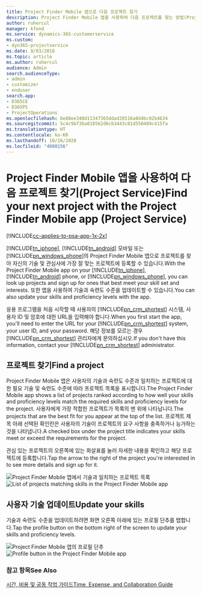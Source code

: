 ```yaml
---
title: Project Finder Mobile 앱으로 다음 프로젝트 찾기
description: Project Finder Mobile 앱을 사용하여 다음 프로젝트를 찾는 방법(Project Service)
author: ruhercul
manager: kfend
ms.service: dynamics-365-customerservice
ms.custom:
- dyn365-projectservice
ms.date: 8/03/2018
ms.topic: article
ms.author: ruhercul
audience: Admin
search.audienceType:
- admin
- customizer
- enduser
search.app:
- D365CE
- D365PS
- ProjectOperations
ms.openlocfilehash: be88ee348d11347365ddad28516a0d4bc02b4634
ms.sourcegitcommit: 5c4c9bf3ba018562d6cb3443c01d550489c415fa
ms.translationtype: HT
ms.contentlocale: ko-KR
ms.lasthandoff: 10/16/2020
ms.locfileid: "4080156"
---
```

# <a name="find-your-next-project-with-the-project-finder-mobile-app-project-service"></a><span data-ttu-id="f1472-103">Project Finder Mobile 앱을 사용하여 다음 프로젝트 찾기(Project Service)</span><span class="sxs-lookup"><span data-stu-id="f1472-103">Find your next project with the Project Finder Mobile app (Project Service)</span></span>

[!INCLUDE[cc-applies-to-psa-app-1x-2x](../includes/cc-applies-to-psa-app-1x-2x.md)]

<span data-ttu-id="f1472-104">[!INCLUDE[tn_iphone](../includes/tn-iphone.md)], [!INCLUDE[tn_android](../includes/tn-android.md)] 모바일 또는 [!INCLUDE[pn_windows_phone](../includes/pn-windows-phone.md)]의 Project Finder Mobile 앱으로 프로젝트를 찾아 자신의 기술 및 관심사에 가장 잘 맞는 프로젝트에 등록할 수 있습니다.</span><span class="sxs-lookup"><span data-stu-id="f1472-104">With the Project Finder Mobile app on your [!INCLUDE[tn_iphone](../includes/tn-iphone.md)], [!INCLUDE[tn_android](../includes/tn-android.md)] phone, or [!INCLUDE[pn_windows_phone](../includes/pn-windows-phone.md)], you can look up projects and sign up for ones that best meet your skill set and interests.</span></span> <span data-ttu-id="f1472-105">또한 앱을 사용하여 기술과 숙련도 수준을 업데이트할 수 있습니다.</span><span class="sxs-lookup"><span data-stu-id="f1472-105">You can also update your skills and proficiency levels with the app.</span></span>  
  
 <span data-ttu-id="f1472-106">응용 프로그램을 처음 시작할 때 사용자의 [!INCLUDE[pn_crm_shortest](../includes/pn-crm-shortest.md)] 시스템, 사용자 ID 및 암호에 대한 URL을 입력해야 합니다.</span><span class="sxs-lookup"><span data-stu-id="f1472-106">When you first start the app, you'll need to enter the URL for your [!INCLUDE[pn_crm_shortest](../includes/pn-crm-shortest.md)] system, your user ID, and your password.</span></span> <span data-ttu-id="f1472-107">해당 정보를 모르는 경우 [!INCLUDE[pn_crm_shortest](../includes/pn-crm-shortest.md)] 관리자에게 문의하십시오.</span><span class="sxs-lookup"><span data-stu-id="f1472-107">If you don't have this information,  contact your [!INCLUDE[pn_crm_shortest](../includes/pn-crm-shortest.md)] administrator.</span></span>  
  
## <a name="find-a-project"></a><span data-ttu-id="f1472-108">프로젝트 찾기</span><span class="sxs-lookup"><span data-stu-id="f1472-108">Find a project</span></span>  
 <span data-ttu-id="f1472-109">Project Finder Mobile 앱은 사용자의 기술과 숙련도 수준과 일치하는 프로젝트에 대한 필요 기술 및 숙련도 수준에 따라 프로젝트 목록을 표시합니다.</span><span class="sxs-lookup"><span data-stu-id="f1472-109">The Project Finder Mobile app shows a list of projects ranked according to how well your skills and proficiency levels match the required skills and proficiency levels for the project.</span></span> <span data-ttu-id="f1472-110">사용자에게 가장 적합한 프로젝트가 목록의 맨 위에 나타납니다.</span><span class="sxs-lookup"><span data-stu-id="f1472-110">The projects that are the best fit for you appear at the top of the list.</span></span> <span data-ttu-id="f1472-111">프로젝트 제목 아래 선택된 확인란은 사용자의 기술이 프로젝트의 요구 사항을 충족하거나 능가하는 것을 나타냅니다.</span><span class="sxs-lookup"><span data-stu-id="f1472-111">A checked box under the project title indicates your skills meet or exceed the requirements for the project.</span></span>  
  
 <span data-ttu-id="f1472-112">관심 있는 프로젝트의 오른쪽에 있는 화살표를 눌러 자세한 내용을 확인하고 해당 프로젝트에 등록합니다.</span><span class="sxs-lookup"><span data-stu-id="f1472-112">Tap the arrow to the right of the project you're interested in to see more details and sign up for it.</span></span>  
  
 <span data-ttu-id="f1472-113">![Project Finder Mobile 앱에서 기술과 일치하는 프로젝트 목록](../psa/media/project-service-project-finder-list.png "Project Finder Mobile 앱에서 기술과 일치하는 프로젝트 목록")</span><span class="sxs-lookup"><span data-stu-id="f1472-113">![List of projects matching skills in the Project Finder Mobile app](../psa/media/project-service-project-finder-list.png "List of projects matching skills in the Project Finder Mobile app")</span></span>  
  
## <a name="update-your-skills"></a><span data-ttu-id="f1472-114">사용자 기술 업데이트</span><span class="sxs-lookup"><span data-stu-id="f1472-114">Update your skills</span></span>  
 <span data-ttu-id="f1472-115">기술과 숙련도 수준을 업데이트하려면 화면 오른쪽 아래에 있는 프로필 단추를 탭합니다.</span><span class="sxs-lookup"><span data-stu-id="f1472-115">Tap the profile button on the bottom right of the screen to update your skills and proficiency levels.</span></span>  
  
 <span data-ttu-id="f1472-116">![Project Finder Mobile 앱의 프로필 단추](../psa/media/project-service-project-finder-profile.png "Project Finder Mobile 앱의 프로필 단추")</span><span class="sxs-lookup"><span data-stu-id="f1472-116">![Profile button in the Project Finder Mobile app](../psa/media/project-service-project-finder-profile.png "Profile button in the Project Finder Mobile app")</span></span>  
  
### <a name="see-also"></a><span data-ttu-id="f1472-117">참고 항목</span><span class="sxs-lookup"><span data-stu-id="f1472-117">See Also</span></span>  
 [<span data-ttu-id="f1472-118">시간, 비용 및 공동 작업 가이드</span><span class="sxs-lookup"><span data-stu-id="f1472-118">Time, Expense, and Collaboration Guide</span></span>](../psa/time-expense-collaboration-guide.md)
